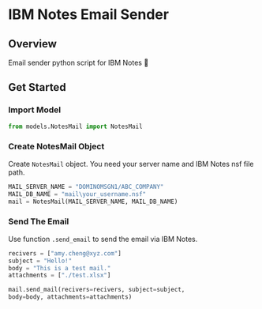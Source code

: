 # IBM Notes Email Sender

## Overview

Email sender python script for IBM Notes 📧

## Get Started

### Import Model

```py
from models.NotesMail import NotesMail
```

### Create NotesMail Object

Create `NotesMail` object. You need your server name and IBM Notes nsf file path.

```py
MAIL_SERVER_NAME = "DOMINOMSGN1/ABC_COMPANY"
MAIL_DB_NAME = "mail\your_username.nsf"
mail = NotesMail(MAIL_SERVER_NAME, MAIL_DB_NAME)
```

### Send The Email

Use function `.send_email` to send the email via IBM Notes.

```py
recivers = ["amy.cheng@xyz.com"]
subject = "Hello!"
body = "This is a test mail."
attachments = ["./test.xlsx"]

mail.send_mail(recivers=recivers, subject=subject,
body=body, attachments=attachments)
```
